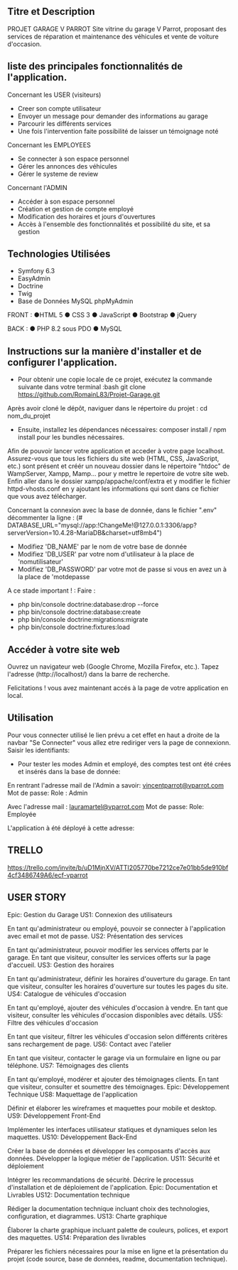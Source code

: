 ## Titre et Description

PROJET GARAGE V PARROT
Site vitrine du garage V Parrot, proposant des services de réparation et maintenance des véhicules et vente de voiture d'occasion.

## liste des principales fonctionnalités de l'application.

Concernant les USER (visiteurs)
- Creer son compte utilisateur
- Envoyer un message pour demander des informations au garage
- Parcourir les différents services
- Une fois l'intervention faite possibilité de laisser un témoignage noté

Concernant les EMPLOYEES
- Se connecter à son espace personnel
- Gérer les annonces des véhicules
- Gérer le systeme de review

Concernant l'ADMIN
- Accéder à son espace personnel
- Création et gestion de compte employé
- Modification des horaires et jours d'ouvertures
- Accès à l'ensemble des fonctionnalités et possibilité du site, et sa gestion



## Technologies Utilisées
- Symfony 6.3
- EasyAdmin
- Doctrine
- Twig
- Base de Données MySQL phpMyAdmin

FRONT : 
●HTML 5 ● CSS 3 ● JavaScript ● Bootstrap ● jQuery 

BACK : 
● PHP 8.2 sous PDO ● MySQL 


## Instructions sur la manière d'installer et de configurer l'application.
- Pour obtenir une copie locale de ce projet, exécutez la commande suivante dans votre terminal :bash
git clone https://github.com/RomainL83/Projet-Garage.git

 Après avoir cloné le dépôt, naviguer dans le répertoire du projet : cd nom_du_projet
 - Ensuite, installez les dépendances nécessaires: composer install / npm install
 pour les bundles nécessaires.

Afin de pouvoir lancer votre application et acceder à votre page localhost.
Assurez-vous que tous les fichiers du site web (HTML, CSS, JavaScript, etc.) sont 
présent et créér un nouveau dossier dans le répertoire "htdoc" de 
WampServer, Xampp, Mamp... pour y mettre le repertoire de votre site web. 
Enfin aller dans le dossier xampp/appache/conf/extra et y modifier le fichier httpd-vhosts.conf en y ajoutant les informations qui sont dans ce fichier que vous avez télécharger.


Concernant la connexion avec la base de donnée, dans le fichier ".env" décommenter la ligne :
(# DATABASE_URL="mysql://app:!ChangeMe!@127.0.0.1:3306/app?serverVersion=10.4.28-MariaDB&charset=utf8mb4")
- Modifiez 'DB_NAME' par le nom de votre base de donnée
- Modifiez 'DB_USER' par votre nom d'utilisateur à la place de 'nomutilisateur'
- Modifiez 'DB_PASSWORD' par votre mot de passe si vous en avez un à la place de 
'motdepasse

A ce stade important ! : Faire :
- php bin/console doctrine:database:drop --force
- php bin/console doctrine:database:create
- php bin/console doctrine:migrations:migrate   
- php bin/console doctrine:fixtures:load      

## Accéder à votre site web 
Ouvrez un navigateur web (Google Chrome, Mozilla Firefox, etc.). Tapez l'adresse (http://localhost/) 
dans la barre de recherche.

Felicitations ! vous avez maintenant accés à la page de votre application en local.

## Utilisation
Pour vous connecter utilisé le lien prévu a cet effet en haut a droite de la navbar "Se Connecter" vous allez etre rediriger vers la page de connexionn.
Saisir les identifiants:
- Pour tester les modes Admin et employé, des comptes test ont été crées et insérés dans la base de donnée:

En rentrant l'adresse mail de l'Admin a savoir: vincentparrot@vparrot.com
Mot de passe:
Role : Admin

Avec l'adresse mail : lauramartel@vparrot.com
Mot de passe:
Role: Employée

L'application à été déployé à cette adresse:

## TRELLO
https://trello.com/invite/b/uD1MjnXV/ATTI205770be7212ce7e01bb5de910bf4cf3486749A6/ecf-vparrot


## USER STORY

Epic: Gestion du Garage
US1: Connexion des utilisateurs

En tant qu'administrateur ou employé, pouvoir se connecter à l'application avec email et mot de passe.
US2: Présentation des services

En tant qu'administrateur, pouvoir modifier les services offerts par le garage.
En tant que visiteur, consulter les services offerts sur la page d'accueil.
US3: Gestion des horaires

En tant qu'administrateur, définir les horaires d'ouverture du garage.
En tant que visiteur, consulter les horaires d'ouverture sur toutes les pages du site.
US4: Catalogue de véhicules d'occasion

En tant qu'employé, ajouter des véhicules d'occasion à vendre.
En tant que visiteur, consulter les véhicules d'occasion disponibles avec détails.
US5: Filtre des véhicules d'occasion

En tant que visiteur, filtrer les véhicules d'occasion selon différents critères sans rechargement de page.
US6: Contact avec l'atelier

En tant que visiteur, contacter le garage via un formulaire en ligne ou par téléphone.
US7: Témoignages des clients

En tant qu'employé, modérer et ajouter des témoignages clients.
En tant que visiteur, consulter et soumettre des témoignages.
Epic: Développement Technique
US8: Maquettage de l'application

Définir et élaborer les wireframes et maquettes pour mobile et desktop.
US9: Développement Front-End

Implémenter les interfaces utilisateur statiques et dynamiques selon les maquettes.
US10: Développement Back-End

Créer la base de données et développer les composants d'accès aux données.
Développer la logique métier de l'application.
US11: Sécurité et déploiement

Intégrer les recommandations de sécurité.
Décrire le processus d'installation et de déploiement de l'application.
Epic: Documentation et Livrables
US12: Documentation technique

Rédiger la documentation technique incluant choix des technologies, configuration, et diagrammes.
US13: Charte graphique

Élaborer la charte graphique incluant palette de couleurs, polices, et export des maquettes.
US14: Préparation des livrables

Préparer les fichiers nécessaires pour la mise en ligne et la présentation du projet (code source, base de données, readme, documentation technique).
